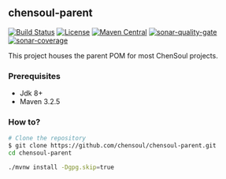 ## chensoul-parent

[![Build Status](https://github.com/chensoul/chensoul-parent/actions/workflows/maven-build.yml/badge.svg)](https://github.com/chensoul/chensoul-parent/workflows/maven-build.yml)
[![License](https://img.shields.io/badge/License-Apache%202.0-blue.svg)](https://opensource.org/licenses/Apache-2.0)
[![Maven Central](https://maven-badges.herokuapp.com/maven-central/com.chensoul/chensoul-parent/badge.svg)](https://maven-badges.herokuapp.com/maven-central/com.chensoul/chensoul-parent)
[![sonar-quality-gate](https://sonarcloud.io/api/project_badges/measure?project=chensoul-framework&metric=alert_status)](https://sonarcloud.io/dashboard?id=chensoul-framework) 
[![sonar-coverage](https://sonarcloud.io/api/project_badges/measure?project=chensoul-framework&metric=coverage)](https://sonarcloud.io/dashboard?id=chensoul-framework)

This project houses the parent POM for most ChenSoul projects.

### Prerequisites

- Jdk 8+
- Maven 3.2.5

### How to?

```bash
# Clone the repository
$ git clone https://github.com/chensoul/chensoul-parent.git
cd chensoul-parent

./mvnw install -Dgpg.skip=true
```
